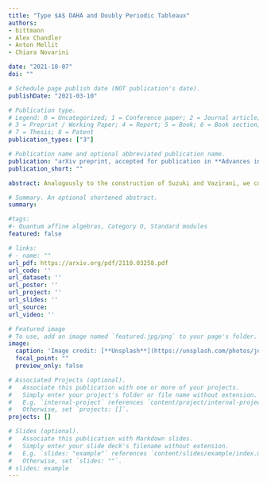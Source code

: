 ```yaml
---
title: "Type $A$ DAHA and Doubly Periodic Tableaux"
authors:
- bittmann
- Alex Chandler
- Anton Mellit
- Chiara Novarini

date: "2021-10-07"
doi: ""

# Schedule page publish date (NOT publication's date).
publishDate: "2021-03-10"

# Publication type.
# Legend: 0 = Uncategorized; 1 = Conference paper; 2 = Journal article;
# 3 = Preprint / Working Paper; 4 = Report; 5 = Book; 6 = Book section;
# 7 = Thesis; 8 = Patent
publication_types: ["3"]

# Publication name and optional abbreviated publication name.
publication: "arXiv preprint, accepted for publication in **Advances in Mathematics**"
publication_short: ""

abstract: Analogously to the construction of Suzuki and Vazirani, we construct representations of the $GL_m$-type Double Affine Hecke Algebra at roots of unity. These representations are graded and the weight spaces for the $X$-variables are parametrized by the combinatorial objects we call doubly periodic tableaux. We show that our representations exhaust all graded $X$-semisimple representations, and the direct sum of all our representations is faithful. Analogously to the construction of Jordan and Vazirani of rectangular DAHA representations, we show that our representations can be interpreted in terms of ribbon fusion categories associated to $U_q(\mathfrak{gl}_N)$ at roots of unity. Combining the ribbon structure with faithfulness we deduce a conjecture of Morton and Samuelson about realization of DAHA as a skein algebra of the torus with base string modulo certain local relations. 

# Summary. An optional shortened abstract.
summary: 

#tags:
#- Quantum affine algebras, Category O, Standard modules
featured: false

# links:
# - name: ""
url_pdf: https://arxiv.org/pdf/2110.03258.pdf
url_code: ''
url_dataset: ''
url_poster: ''
url_project: ''
url_slides: ''
url_source: 
url_video: ''

# Featured image
# To use, add an image named `featured.jpg/png` to your page's folder. 
image:
  caption: 'Image credit: [**Unsplash**](https://unsplash.com/photos/jdD8gXaTZsc)'
  focal_point: ""
  preview_only: false

# Associated Projects (optional).
#   Associate this publication with one or more of your projects.
#   Simply enter your project's folder or file name without extension.
#   E.g. `internal-project` references `content/project/internal-project/index.md`.
#   Otherwise, set `projects: []`.
projects: []

# Slides (optional).
#   Associate this publication with Markdown slides.
#   Simply enter your slide deck's filename without extension.
#   E.g. `slides: "example"` references `content/slides/example/index.md`.
#   Otherwise, set `slides: ""`.
# slides: example
---
```






